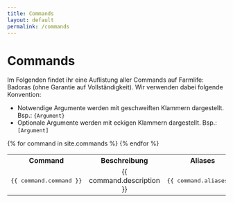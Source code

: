 ```yaml
---
title: Commands
layout: default
permalink: /commands
---
```


# Commands

Im Folgenden findet ihr eine Auflistung aller Commands auf Farmlife: Badoras
(ohne Garantie auf Vollständigkeit). Wir verwenden dabei folgende Konvention:
- Notwendige Argumente werden mit geschweiften Klammern dargestellt. Bsp.: `{Argument}`
- Optionale Argumente werden mit eckigen Klammern dargestellt. Bsp.: `[Argument]`

<table>
	<tr>
		<th>
			Command
		</th>
		<th>
			Beschreibung
		</th>
		<th>
			Aliases
		</th>
	</tr>
	{% for command in site.commands %}
	<tr>
		<td>
			<center><pre>{{ command.command }}</pre></center>
		</td>
		<td>
			<center>{{ command.description }}</center>
		</td>
		<td>
			<center><pre>{{ command.aliases }}</pre></center>
		</td>
	</tr>
	{% endfor %}
</table>
